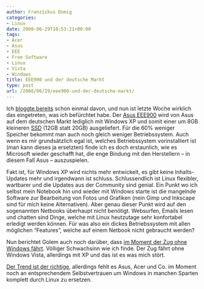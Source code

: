 ```yaml
---
author: Franziskus Domig
categories:
- Linux
date: 2008-06-29T10:53:21+00:00
tags:
- Acer
- Asus
- EEE
- Free Software
- Linux
- Vista
- Windows
title: EEE900 und der deutsche Markt
type: post
url: /2008/06/29/eee900-und-der-deutsche-markt/
---
```


Ich [bloggte bereits][1] schon einmal davon, und nun ist letzte Woche wirklich das eingetreten, was ich befürchtet habe. Der [Asus EEE900][2] wird von Asus auf dem deutschen Markt lediglich mit Windows XP und somit einer um 8GB kleineren [SSD][3] (12GB statt 20GB) ausgeliefert. Für die 60% weniger Speicher bekommt man auch noch gleich weniger Betriebssystem. Auch wenn es mir grundsätzlich egal ist, welches Betriebssystem vorinstalliert ist (man kann dieses ja ersetzten) finde ich es doch erstaunlich, wie es Microsoft wieder geschafft hat, die enge Bindung mit den Herstellern &#8211; in diesem Fall Asus &#8211; auszuspielen.

Fakt ist, für Windows XP wird nichts mehr entwickelt, es gibt keine Inhalts-Updates mehr und irgendwann ist schluss. Schlussendlich ist Linux flexibler, wartbarer und die Updates aus der Community sind genial. Ein Punkt wo ich selbst mein Notebook hin und wieder mit Windows starte ist die mangelnde Software zur Bearbeitung von Fotos und Grafiken (nein Gimp und Inkscape sind für mich keine Alternativen). Aber genau dieser Punkt wird auf den sogenannten Netbooks überhaupt nicht benötigt. Websurfen, Emails lesen und chatten sind Dinge, welche mit Linux heutzutage sehr konfortabel erledigt werden können. Für was also ein dickes Betriebssystem mit allen möglichen &#8220;Features&#8221;, welche auf einem Netbook nicht gebraucht werden?

Nun berichtet Golem auch noch darüber, dass [im Moment der Zug ohne Windows fährt][4]. Völliger Schwachsinn wie ich finde. Der Zug fährt ohne Windows Vista, allerdings mit XP und das ist es was mich stört.

[Der Trend ist der richtige][5], allerdings fehlt es Asus, Acer und Co. im Moment noch an entsprechendem Selbstvertrauen um Windows in manchen Sparten komplett durch Linux zu ersetzen.

 [1]: /2008/05/08/asus-eee-900-windows-xp-statt-linu/
 [2]: http://eeepc.asus.com/global/
 [3]: http://en.wikipedia.org/wiki/Solid-state_drive
 [4]: http://www.golem.de/0806/60699.html
 [5]: http://blog.koehntopp.de/archives/2158-UEberlaeufer-Erst-ASUS,-nun-Acer.html
